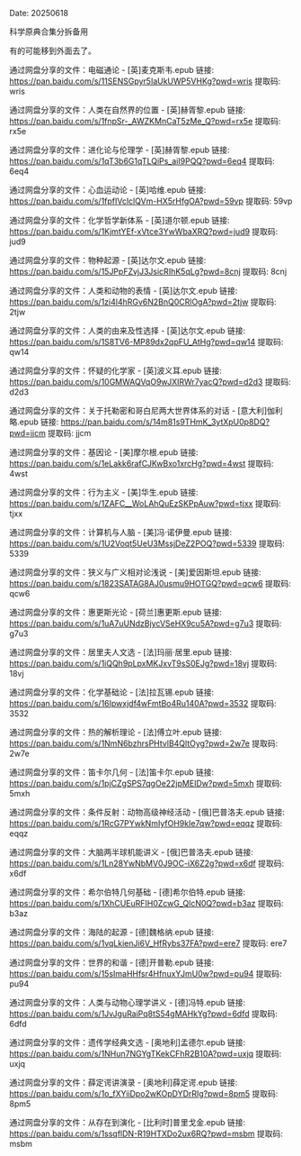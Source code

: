 Date: 20250618

科学原典合集分拆备用

有的可能移到外面去了。



通过网盘分享的文件：电磁通论 - [英]麦克斯韦.epub
链接: https://pan.baidu.com/s/11SENSGpyr5IaUkUWP5VHKg?pwd=wris 提取码: wris

通过网盘分享的文件：人类在自然界的位置 - [英]赫胥黎.epub
链接: https://pan.baidu.com/s/1fnpSr-_AWZKMnCaT5zMe_Q?pwd=rx5e 提取码: rx5e

通过网盘分享的文件：进化论与伦理学 - [英]赫胥黎.epub
链接: https://pan.baidu.com/s/1qT3b6G1qTLQiPs_aiI9PQQ?pwd=6eq4 提取码: 6eq4

通过网盘分享的文件：心血运动论 - [英]哈维.epub
链接: https://pan.baidu.com/s/1fpfIVclclQVm-HX5rHfgOA?pwd=59vp 提取码: 59vp

通过网盘分享的文件：化学哲学新体系 - [英]道尔顿.epub
链接: https://pan.baidu.com/s/1KjmtYEf-xVtce3YwWbaXRQ?pwd=jud9 提取码: jud9

通过网盘分享的文件：物种起源 - [英]达尔文.epub
链接: https://pan.baidu.com/s/15JPpFZvjJ3JsicRIhK5qLg?pwd=8cnj 提取码: 8cnj


通过网盘分享的文件：人类和动物的表情 - [英]达尔文.epub
链接: https://pan.baidu.com/s/1zi4l4hRGv6N2BnQ0CRlOgA?pwd=2tjw 提取码: 2tjw

通过网盘分享的文件：人类的由来及性选择 - [英]达尔文.epub
链接: https://pan.baidu.com/s/1S8TV6-MP89dx2qpFU_AtHg?pwd=qw14 提取码: qw14


通过网盘分享的文件：怀疑的化学家 - [英]波义耳.epub
链接: https://pan.baidu.com/s/10GMWAQVqO9wJXIRWr7yacQ?pwd=d2d3 提取码: d2d3


通过网盘分享的文件：关于托勒密和哥白尼两大世界体系的对话 - [意大利]伽利略.epub
链接: https://pan.baidu.com/s/14m81s9THmK_3ytXpU0p8DQ?pwd=jjcm 提取码: jjcm

通过网盘分享的文件：基因论 - [美]摩尔根.epub
链接: https://pan.baidu.com/s/1eLakk6rafCJKwBxo1xrcHg?pwd=4wst 提取码: 4wst

通过网盘分享的文件：行为主义 - [美]华生.epub
链接: https://pan.baidu.com/s/1ZAFC__WoLAhQuEzSKPpAuw?pwd=tjxx 提取码: tjxx

通过网盘分享的文件：计算机与人脑 - [美]冯·诺伊曼.epub
链接: https://pan.baidu.com/s/1U2Voqt5UeU3MssjDeZ2POQ?pwd=5339 提取码: 5339

通过网盘分享的文件：狭义与广义相对论浅说 - [美]爱因斯坦.epub
链接: https://pan.baidu.com/s/1823SATAG8AJ0usmu9HOTGQ?pwd=qcw6 提取码: qcw6

通过网盘分享的文件：惠更斯光论 - [荷兰]惠更斯.epub
链接: https://pan.baidu.com/s/1uA7uUNdzBjycVSeHX9cu5A?pwd=g7u3 提取码: g7u3


通过网盘分享的文件：居里夫人文选 - [法]玛丽·居里.epub
链接: https://pan.baidu.com/s/1iQQh9pLpxMKJxvT9sS0EJg?pwd=18vj 提取码: 18vj

通过网盘分享的文件：化学基础论 - [法]拉瓦锡.epub
链接: https://pan.baidu.com/s/16Ipwxjdf4wFmtBo4Ru140A?pwd=3532 提取码: 3532

通过网盘分享的文件：热的解析理论 - [法]傅立叶.epub
链接: https://pan.baidu.com/s/1NmN6bzhrsPHtvlB4QltOyg?pwd=2w7e 提取码: 2w7e

通过网盘分享的文件：笛卡尔几何 - [法]笛卡尔.epub
链接: https://pan.baidu.com/s/1pjCZgSPS7qgOe22jpMEIDw?pwd=5mxh 提取码: 5mxh


通过网盘分享的文件：条件反射：动物高级神经活动 - [俄]巴普洛夫.epub
链接: https://pan.baidu.com/s/1RcG7PYwkNmIyfOH9kIe7qw?pwd=eqqz 提取码: eqqz

通过网盘分享的文件：大脑两半球机能讲义 - [俄]巴普洛夫.epub
链接: https://pan.baidu.com/s/1Ln28YwNbMV0J9OC-iX6Z2g?pwd=x6df 提取码: x6df

通过网盘分享的文件：希尔伯特几何基础 - [德]希尔伯特.epub
链接: https://pan.baidu.com/s/1XhCUEuRFIH0ZcwG_QlcN0Q?pwd=b3az 提取码: b3az


通过网盘分享的文件：海陆的起源 - [德]魏格纳.epub
链接: https://pan.baidu.com/s/1vqLkienJi6V_HfRybs37FA?pwd=ere7 提取码: ere7

通过网盘分享的文件：世界的和谐 - [德]开普勒.epub
链接: https://pan.baidu.com/s/15sImaHHfsr4HfnuxYJmU0w?pwd=pu94 提取码: pu94


通过网盘分享的文件：人类与动物心理学讲义 - [德]冯特.epub
链接: https://pan.baidu.com/s/1JvJguRaiPq8tS54gMAHkYg?pwd=6dfd 提取码: 6dfd


通过网盘分享的文件：遗传学经典文选 - [奥地利]孟德尔.epub
链接: https://pan.baidu.com/s/1NHun7NGYgTKekCFhR2B10A?pwd=uxjq 提取码: uxjq



通过网盘分享的文件：薛定谔讲演录 - [奥地利]薛定谔.epub
链接: https://pan.baidu.com/s/1o_fXYiiDpo2wKOpDYDrRIg?pwd=8pm5 提取码: 8pm5


通过网盘分享的文件：从存在到演化 - [比利时]普里戈金.epub
链接: https://pan.baidu.com/s/1ssqflDN-R19HTXDo2ux6RQ?pwd=msbm 提取码: msbm

